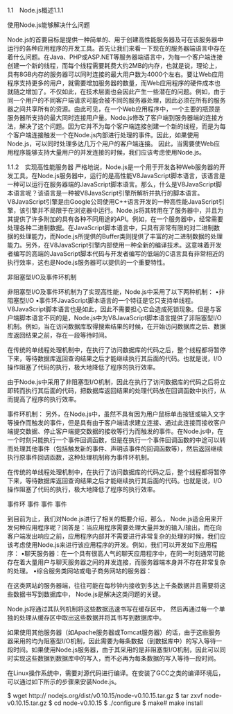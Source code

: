 
1.1　Node.js概述1.1.1　

使用Node.js能够解决什么问题

Node.js的首要目标是提供一种简单的、用于创建高性能服务器及可在该服务器中运行的各种应用程序的开发工具。首先让我们来看一下现在的服务器端语言中存在着什么问题。在Java、PHP或ASP.NET等服务器端语言中，为每一个客户端连接创建一个新的线程，而每个线程需要耗费大约2MB的内存，也就是说，理论上，具有8GB内存的服务器可以同时连接的最大用户数为4000个左右。要让Web应用程序支持更多的用户，就需要增加服务器的数量，而Web应用程序的硬件成本也就随之增加了。不仅如此，在技术层面也会因此产生一些潜在的问题。例如，由于同一个用户的不同客户端请求可能会被不同的服务器处理，因此必须在所有的服务器之间共享所有的资源。由此可见，在一个Web应用程序中，一个主要的瓶颈是服务器所支持的最大同时连接用户量。Node.js修改了客户端到服务器端的连接方法，解决了这个问题。因为它并不为每个客户端连接创建一个新的线程，而是为每个客户端连接触发一个在Node.js内部进行处理的事件。因此，如果使用Node.js，可以同时处理多达几万个用户的客户端连接。
因此，当需要使Web应用程序能够支持大量用户的并发连接的时候，我们应该考虑使用Node.js。


1.1.2　实现高性能服务器
严格地说，Node.js是一个用于开发各种Web服务器的开发工具。在Node.js服务器中，运行的是高性能V8JavaScript脚本语言，该语言是一种可以运行在服务器端的JavaScript脚本语言。那么，什么是V8JavaScript脚本语言呢？该语言是一种被V8JavaScript引擎所解析并执行的脚本语言。V8JavaScript引擎是由Google公司使用C++语言开发的一种高性能JavaScript引擎，该引擎并不局限于在浏览器中运行。Node.js将其转用在了服务器中，并且为其提供了许多附加的具有各种不同用途的API。例如，在一个服务器中，经常需要处理各种二进制数据。在JavaScript脚本语言中，只具有非常有限的对二进制数据的处理能力，而Node.js所提供的Buffer类则提供了丰富的对二进制数据的处理能力。另外，在V8JavaScript引擎内部使用一种全新的编译技术。这意味着开发者编写的高端的JavaScript脚本代码与开发者编写的低端的C语言具有非常相近的执行效率，这也是Node.js服务器可以提供的一个重要特性。

非阻塞型I/O及事件环机制

非阻塞型I/O及事件环机制为了实现高性能，Node.js中采用了以下两种机制： 
•非阻塞型I/O •事件环JavaScript脚本语言的一个特征是它只支持单线程。
V8JavaScript脚本语言也是如此，因此不需要担心它会造成死锁现象。但是与客户端脚本语言不同的是，Node.js中为V8JavaScript脚本语言提供了非阻塞型I/O机制。例如，当在访问数据库取得搜索结果的时候，在开始访问数据库之后、数据库返回结果之前，存在一段等待时间。

在传统的单线程处理机制中，在执行了访问数据库的代码之后，整个线程都将暂停下来，等待数据库返回查询结果之后才能继续执行其后面的代码。也就是说，I/O操作阻塞了代码的执行，极大地降低了程序的执行效率。

由于Node.js中采用了非阻塞型I/O机制，因此在执行了访问数据库的代码之后将立即转而执行其后面的代码，把数据库返回结果的处理代码放在回调函数中执行，从而提高了程序的执行效率。

事件环机制：
另外，在Node.js中，虽然不具有因为用户鼠标单击按钮或输入文字等操作而触发的事件，但是具有由于客户端请求建立连接、通过此连接而接收客户端提交数据、停止客户端提交数据的接收等行为而触发的事件。在Node.js中，在一个时刻只能执行一个事件回调函数，但是在执行一个事件回调函数的中途可以转而处理其他事件（包括触发新的事件、声明该事件的回调函数等），然后返回继续执行原事件回调函数，这种处理机制称为事件环机制。


在传统的单线程处理机制中，在执行了访问数据库的代码之后，整个线程都将暂停下来，等待数据库返回查询结果之后才能继续执行其后面的代码。也就是说，I/O操作阻塞了代码的执行，极大地降低了程序的执行效率。

事件环
    事件
    事件
    事件


到目前为止，我们对Node.js进行了相关的概要介绍，那么，
Node.js适合用来开发何种应用程序呢？回答是：当应用程序需要处理大量并发的输入/输出，而在向客户端发出响应之前，应用程序内部并不需要进行非常复杂的处理的时候，我们应该考虑使用Node.js来进行该应用程序的开发。例如，我们可以开发如下应用程序： •聊天服务器：在一个具有很高人气的聊天应用程序中，在同一时刻通常可能存在着大量用户与聊天服务器之间的并发连接，而服务器端本身并不存在非常复杂的处理。 
•综合服务类网站或电子商务网站的服务器：

在这类网站的服务器端，往往可能在每秒钟内接收到多达上千条数据并且需要将这些数据书写到数据库中，
Node.js是解决这类问题的关键。

Node.js将通过其队列机制将这些数据迅速书写在缓存区中，
然后再通过每一个单独的处理从缓存区中取出这些数据并将其书写到数据库中。

如果使用其他服务器（如Apache服务器或Tomcat服务器）的话，由于这些服务器采用的均为阻塞型I/O机制，因此需要为每条数据（到数据库中）的写入等待一段时间。如果使用Node.js服务器，由于其采用的是非阻塞型I/O机制，因此可以同时实现这些数据到数据库中的写入，而不必再为每条数据的写入等待一段时间。


在Linux操作系统中，需要对源代码进行编译。在安装了GCC之类的编译环境后，可以通过如下所示的步骤来安装Node.js。

$ wget http:// nodejs.org/dist/v0.10.15/node-v0.10.15.tar.gz
$ tar zxvf node-v0.10.15.tar.gz
$ cd node-v0.10.15
$ ./configure
$ make# make install